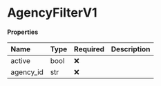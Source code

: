 # AgencyFilterV1

**Properties**

| Name      | Type | Required | Description |
| :-------- | :--- | :------- | :---------- |
| active    | bool | ❌       |             |
| agency_id | str  | ❌       |             |

<!-- This file was generated by liblab | https://liblab.com/ -->
